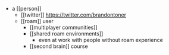 - a [[person]]
	- [[twitter]] https://twitter.com/brandontoner
	- [[roam]] user
		- [[multiplayer communities]]
		- [[shared roam environments]]
			- even at work with people without roam experience
		- [[second brain]] course